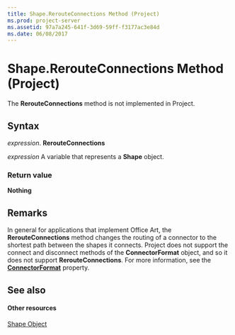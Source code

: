 ```yaml
---
title: Shape.RerouteConnections Method (Project)
ms.prod: project-server
ms.assetid: 97a7a245-641f-3d69-59ff-f3177ac3e84d
ms.date: 06/08/2017
---
```



# Shape.RerouteConnections Method (Project)
The  **RerouteConnections** method is not implemented in Project.

## Syntax

 _expression_. **RerouteConnections**

 _expression_ A variable that represents a **Shape** object.


### Return value

 **Nothing**


## Remarks

In general for applications that implement Office Art, the  **RerouteConnections** method changes the routing of a connector to the shortest path between the shapes it connects. Project does not support the connect and disconnect methods of the **ConnectorFormat** object, and so it does not support **RerouteConnections**. For more information, see the  **[ConnectorFormat](Project.shape.connectorformat.md)** property.


## See also


#### Other resources


[Shape Object](Project.shape.md)
